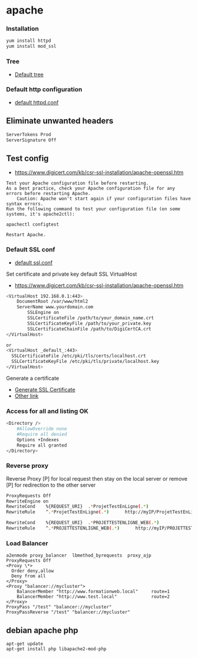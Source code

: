 # apache

### Installation
```bash
yum install httpd
yum install mod_ssl
```

### Tree
* [Default tree](tree.md)

### Default http configuration
* [default httpd.conf](httpd.conf.md)

## Eliminate unwanted headers

```bash
ServerTokens Prod
ServerSignature Off
```

## Test config
* https://www.digicert.com/kb/csr-ssl-installation/apache-openssl.htm
```
Test your Apache configuration file before restarting.
As a best practice, check your Apache configuration file for any errors before restarting Apache.
    Caution: Apache won't start again if your configuration files have syntax errors.
Run the following command to test your configuration file (on some systems, it's apache2ctl):

apachectl configtest

Restart Apache. 
```

### Default SSL conf
* [default ssl.conf](ssl.conf.md)

Set certificate and private key default SSL VirtualHost 
* https://www.digicert.com/kb/csr-ssl-installation/apache-openssl.htm
```bash
<VirtualHost 192.168.0.1:443>
    DocumentRoot /var/www/html2
    ServerName www.yourdomain.com
        SSLEngine on
        SSLCertificateFile /path/to/your_domain_name.crt
        SSLCertificateKeyFile /path/to/your_private.key
        SSLCertificateChainFile /path/to/DigiCertCA.crt
</VirtualHost>

or 
<VirtualHost _default_:443>
  SSLCertificateFile /etc/pki/tls/certs/localhost.crt
  SSLCertificateKeyFile /etc/pki/tls/private/localhost.key
</VirtualHost>
```

Generate a certificate
* [Generate SSL Certificate](https://github.com/davidboukari/ssl)
* [Other link](generate_certificate.md)


### Access for all and listing OK
```bash
<Directory />
    #AllowOverride none
    #Require all denied
    Options +Indexes
    Require all granted
</Directory>
```

### Reverse proxy

Reverse Proxy [P] for local request then stay on the local server or remove [P] for redirection to the other server

```bash
ProxyRequests Off
RewriteEngine on
RewriteCond    %{REQUEST_URI}  .*ProjetTestEnLigne(.*)
RewriteRule    ^.*ProjetTestEnLigne(.*)      http://myIP/ProjetTestEnLigne$1 [P]

RewriteCond    %{REQUEST_URI}  .*PROJETTESTENLIGNE_WEB(.*)
RewriteRule    ^.*PROJETTESTENLIGNE_WEB(.*)      http://myIP/PROJETTESTENLIGNE_WEB$1 [P]
```

### Load Balancer

```balancer
a2enmode proxy_balancer  lbmethod_byrequests  proxy_ajp
ProxyRequests Off
<Proxy \*>
  Order deny,allow
  Deny from all
</Proxy>
<Proxy "balancer://mycluster">
    BalancerMember "http://www.formationweb.local"     route=1
    BalancerMember "http://www.test.local"             route=2
</Proxy>
ProxyPass "/test" "balancer://mycluster"
ProxyPassReverse "/test" "balancer://mycluster"
```

## debian apache php
```
apt-get update
apt-get install php libapache2-mod-php

```
